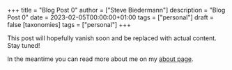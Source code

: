 +++
title = "Blog Post 0"
author = ["Steve Biedermann"]
description = "Blog Post 0"
date = 2023-02-05T00:00:00+01:00
tags = ["personal"]
draft = false
[taxonomies]
  tags = ["personal"]
+++

This post will hopefully vanish soon and be replaced with actual content. Stay tuned!

In the meantime you can read more about me on my [about page](../../about).